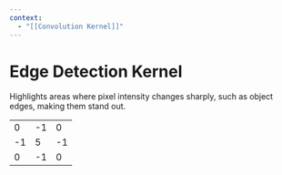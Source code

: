```yaml
---
context:
  - "[[Convolution Kernel]]"
---
```


# Edge Detection Kernel

Highlights areas where pixel intensity changes sharply, such as object edges, making them stand out.

|     |     |     |
| --- | --- | --- |
| 0   | -1  | 0   |
| -1  | 5   | -1  |
| 0   | -1  | 0   |
